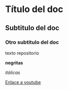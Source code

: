 # Título del doc

## Subtitulo del doc

### Otro subtitulo del doc

texto repositorio

**negritas**

*itálicas*

[Enlace a youtube](https://www.youtube.com/)
